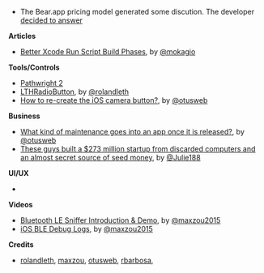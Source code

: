 * The Bear.app pricing model generated some discution. The developer [decided to answer](http://help.shinyfrog.net/discussions/bear/302-pricing-model)

**Articles**

* [Better Xcode Run Script Build Phases](http://www.mokacoding.com/blog/better-build-phase-scripts/), by [@mokagio](https://twitter.com/mokagio)


**Tools/Controls**

* [Pathwright 2](https://www.pathwright.com/two)
* [LTHRadioButton](https://github.com/rolandleth/LTHRadioButton), by [@rolandleth](https://twitter.com/rolandleth)
* [How to re-create the iOS camera button?](http://www.mobdesignapps.fr/blog/2016/10/21/how-to-re-create-the-ios-camera-button?utm_source=iosGoodies&utm_medium=email&utm_campaign=awareness), by [@otusweb](https://twitter.com/otusweb)

**Business**

* [What kind of maintenance goes into an app once it is released?](http://www.mobdesignapps.fr/blog/2016/10/12/what-kind-of-maintenance-goes-into-an-app-once-it-is-released?utm_source=iosGoodies&utm_medium=email&utm_campaign=awareness), by [@otusweb](https://twitter.com/otusweb)
* [These guys built a $273 million startup from discarded computers and an almost secret source of seed money](http://www.businessinsider.com/how-thousandeyes-grew-up-from-discarded-computers-2016-11), by [@Julie188](https://twitter.com/Julie188)

**UI/UX**

*

**Videos**

* [Bluetooth LE Sniffer Introduction & Demo](http://youtu.be/2-1Dy2KzqE4), by [@maxzou2015](https://twitter.com/maxzou2015)
* [iOS BLE Debug Logs](http://youtu.be/M_YEqFHM6Xs), by [@maxzou2015](https://twitter.com/maxzou2015)

**Credits**

* [rolandleth](https://github.com/rolandleth), [maxzou](https://github.com/zouchaoqun), [otusweb](https://github.com/otusweb), [rbarbosa](https://github.com/rbarbosa),

